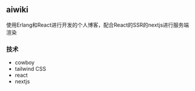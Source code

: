 ## aiwiki

使用Erlang和React进行开发的个人博客，配合React的SSR的nextjs进行服务端渲染

### 技术

- cowboy
- tailwind CSS
- react
- nextjs

